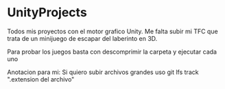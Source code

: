 # UnityProjects
 Todos mis proyectos con el motor grafico Unity. Me falta subir mi TFC que trata de un minijuego de escapar del laberinto en 3D.

 Para probar los juegos basta con descomprimir la carpeta y ejecutar cada uno

 
Anotacion para mi: Si quiero subir archivos grandes uso git lfs track ".extension del archivo"


